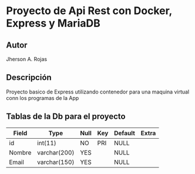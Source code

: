 # Proyecto de Api Rest con Docker, Express y MariaDB

## Autor

Jherson A. Rojas

## Descripción

Proyecto basico de Express utilizando contenedor para una maquina virtual
conn los programas de la App

## Tablas de la Db para el proyecto

| Field  | Type         | Null | Key | Default | Extra |
| ------ | ------------ | ---- | --- | ------- | ----- |
| id     | int(11)      | NO   | PRI | NULL    |       |
| Nombre | varchar(200) | YES  |     | NULL    |       |
| Email  | varchar(150) | YES  |     | NULL    |       |
